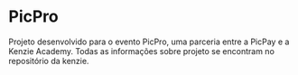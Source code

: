 # PicPro

Projeto desenvolvido para o evento PicPro, uma parceria entre a PicPay e a Kenzie Academy.
Todas as informações sobre projeto se encontram no repositório da kenzie.

